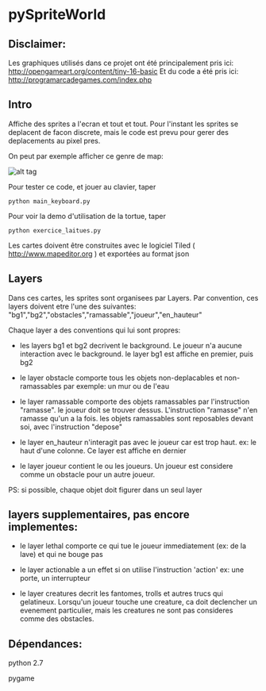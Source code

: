 # pySpriteWorld

## Disclaimer:
Les graphiques utilisés dans ce projet ont été principalement pris ici:
http://opengameart.org/content/tiny-16-basic
Et du code a été pris ici:
http://programarcadegames.com/index.php

## Intro

Affiche des sprites a l'ecran et tout et tout.
Pour l'instant les sprites se deplacent de facon discrete, mais le code est prevu pour gerer des deplacements au pixel pres.

On peut par exemple afficher ce genre de map:

![alt tag](https://github.com/yannche/pySpriteWorld/blob/master/SpriteSheet-32x32/gardenofdelight.png)

Pour tester ce code, et jouer au clavier, taper

    python main_keyboard.py

Pour voir la demo d'utilisation de la tortue, taper

    python exercice_laitues.py

Les cartes doivent être construites avec le logiciel Tiled ( http://www.mapeditor.org ) et exportées au format json


## Layers

Dans ces cartes, les sprites sont organisees par Layers.
Par convention, ces layers doivent etre l'une des suivantes:
"bg1","bg2","obstacles","ramassable","joueur","en_hauteur"

Chaque layer a des conventions qui lui sont propres:

  * les layers bg1 et bg2 decrivent le background.
    Le joueur n'a aucune interaction avec le background.
    le layer bg1 est affiche en premier, puis bg2

  * le layer obstacle comporte tous les objets non-deplacables et non-ramassables
    par exemple: un mur ou de l'eau

  * le layer ramassable comporte des objets ramassables par l'instruction "ramasse".
    le joueur doit se trouver dessus. L'instruction "ramasse" n'en ramasse qu'un a la fois.
    les objets ramassables sont reposables devant soi, avec l'instruction "depose"

  * le layer en_hauteur n'interagit pas avec le joueur car est trop haut.
      ex: le haut d'une colonne. Ce layer est affiche en dernier

  * le layer joueur contient le ou les joueurs. Un joueur est considere comme un obstacle pour un autre joueur.

  PS: si possible, chaque objet doit figurer dans un seul layer


   layers supplementaires, pas encore implementes:
   ----------------------------------------------

  * le layer lethal comporte ce qui tue le joueur immediatement (ex: de la lave) et qui ne bouge pas

  * le layer actionable a un effet si on utilise l'instruction 'action'
    ex: une porte, un interrupteur

  * le layer creatures decrit les fantomes, trolls et autres trucs qui gelatineux. Lorsqu'un joueur touche une creature, ca doit declencher un evenement particulier, mais les creatures ne sont pas consideres comme des obstacles.


## Dépendances:
  python 2.7

  pygame
